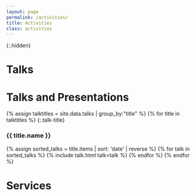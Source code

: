 ```yaml
---
layout: page
permalink: /activities/
title: Activities
class: activities
---
```


{:.hidden}
# Talks

# Talks and Presentations
{% assign talktitles = site.data.talks | group_by:"title" %}
{% for title in talktitles %}
{:.talk-title}
### {{ title.name }}
{% assign sorted_talks = title.items | sort: 'date' | reverse %}
{% for talk in sorted_talks  %}
  {% include talk.html talk=talk %}
{% endfor %}
{% endfor %}

# Services
